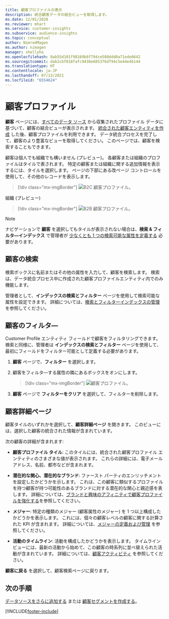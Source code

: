 ```yaml
---
title: 顧客プロファイルの表示
description: 統合顧客データの結合ビューを取得します。
ms.date: 12/01/2020
ms.reviewer: mhart
ms.service: customer-insights
ms.subservice: audience-insights
ms.topic: conceptual
author: NimrodMagen
ms.author: nimagen
manager: shellyha
ms.openlocfilehash: 8ab55d101f98169b8f794ce580ddd0a71ede6642
ms.sourcegitcommit: dab2cbf818fafc9436e685376df94c5e44e4b144
ms.translationtype: HT
ms.contentlocale: ja-JP
ms.lasthandoff: 07/13/2021
ms.locfileid: "6554624"
---
```

# <a name="customer-profiles"></a>顧客プロファイル

**顧客** ページには、[すべてのデータ ソース](data-sources.md) から収集されたプロファイル データに基づいて、顧客の結合ビューが表示されます。 [統合された顧客エンティティを作成](data-unification.md) した後、顧客プロファイルを利用できます。 データ統合プロセスを完了して、顧客のより豊富なビューを取得してください。 このページでは、顧客を検索することもできます。

顧客は個人でも組織でも構いません (プレビュー)。 各顧客または組織のプロファイルはタイルで表されます。 特定の顧客または組織に関する追加情報を表示するには、タイルを選択します。 ページの下部にある改ページ コントロールを使用して、その他のレコードを表示します。

> [!div class="mx-imgBorder"] 
> ![B2C 顧客プロファイル。](media/profiles-customers.png "B2C 顧客プロファイル")

組織 (プレビュー)
> [!div class="mx-imgBorder"] 
> ![B2B 顧客プロファイル。](media/profile-customers-b2b.png "B2B 顧客プロファイル")

> [!NOTE]
> ナビゲーションで **顧客** を選択してもタイルが表示されない場合は、**検索 & フィルタ―インデックス** で管理者が [少なくとも 1 つの検索可能な属性を定義する](search-filter-index.md) 必要があります。

## <a name="search-for-customers"></a>顧客の検索

検索ボックスに名前またはその他の属性を入力して、顧客を検索します。 検索は、データ統合プロセス中に作成された顧客プロファイルエンティティ内でのみ機能します。

管理者として、**インデックスの検索とフィルター** ページを使用して検索可能な属性を設定できます。 詳細については、[検索とフィルターインデックスの管理](search-filter-index.md) を参照してください。

## <a name="filter-customers"></a>顧客のフィルタ―

Customer Profile エンティティ フィールドで顧客をフィルタリングできます。 検索と同様に、管理者は **インデックスの検索とフィルター** ページを使用して、最初にフィールドをフィルター可能として定義する必要があります。

1. **顧客** ページで、**フィルター** を選択します。

2. 顧客をフィルタ―する属性の隣にあるボックスをオンにします。

   > [!div class="mx-imgBorder"] 
   > ![顧客プロファイル。](media/profiles-customers3.png "顧客プロファイル")

3. **顧客** ページで **フィルターをクリア** を選択して、フィルターを削除します。

##  <a name="customer-details-page"></a>顧客詳細ページ

顧客タイルのいずれかを選択して、**顧客詳細ページ** を開きます。 このビューには、選択した顧客の統合された情報が含まれています。

次の顧客の詳細が含まれます:

-   **顧客プロファイル タイル**: このタイルには、統合された顧客プロファイル エンティティのさまざまな値が表示されます。 これらの詳細には、電子メールアドレス、名前、都市などが含まれます。 

-   **潜在的な関心、潜在的なブランド**: ファースト パーティのエンリッチメントを設定したかどうかを示します。 これは、この顧客に類似するプロファイルを持つ顧客が持つ可能性のあるブランドに対する潜在的な関心と親近感を表します。 詳細については、[ブランドと興味のアフィニティで顧客プロファイルを強化する](enrichment-microsoft.md)を参照してください。

-   **メジャー**: 特定の種類のメジャー (顧客属性のメジャー) を 1 つ以上構成したかどうかを表示します。 これには、個々の顧客レベルの顧客に関する計算された KPI が含まれます。 詳細については、[メジャーの定義および管理](measures.md) を参照してください。

-   **活動のタイムライン**: 活動を構成したかどうかを表示します。 タイムライン ビューには、最新の活動から始めて、この顧客の時系列に並べ替えられた活動が含まれています。 詳細については、[顧客アクティビティ](activities.md) を参照してください。

**顧客に戻る** を選択して、顧客検索ページに戻ります。

## <a name="next-steps"></a>次の手順

[データソースをさらに追加する](data-sources.md) または [顧客セグメントを作成する](segments.md)。


[!INCLUDE[footer-include](../includes/footer-banner.md)]
